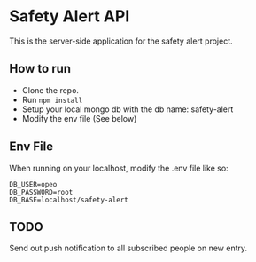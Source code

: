 # Safety Alert API
This is the server-side application for the safety alert project.

## How to run
- Clone the repo.
- Run `npm install`
- Setup your local mongo db with the db name: safety-alert
- Modify the env file (See below)

## Env File
When running on your localhost, modify the .env file like so:
```
DB_USER=opeo
DB_PASSWORD=root
DB_BASE=localhost/safety-alert
```

## TODO
Send out push notification to all subscribed people on new entry.